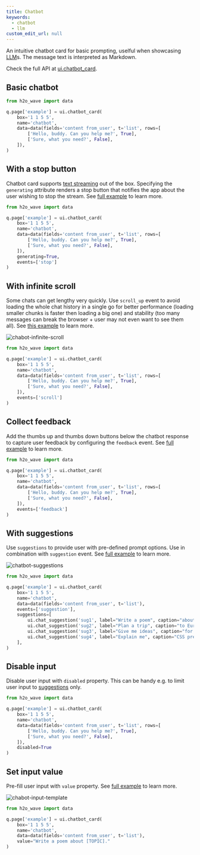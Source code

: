 ```yaml
---
title: Chatbot
keywords:
  - chatbot
  - llm
custom_edit_url: null
---
```


An intuitive chatbot card for basic prompting, uselful when showcasing [LLM](https://www.techopedia.com/definition/34948/large-language-model-llm)s. The message text is interpreted as Markdown.

Check the full API at [ui.chatbot_card](/docs/api/ui#chatbot_card).

## Basic chatbot

```py
from h2o_wave import data

q.page['example'] = ui.chatbot_card(
    box='1 1 5 5',
    name='chatbot',
    data=data(fields='content from_user', t='list', rows=[
        ['Hello, buddy. Can you help me?', True],
        ['Sure, what you need?', False],
    ]),
)
```

## With a stop button

Chatbot card supports [text streaming](/docs/examples/chatbot-stream) out of the box. Specifying the `generating` attribute renders a stop button that notifies the app about the user wishing to stop the stream. See [full example](/docs/examples/chatbot-events-stop) to learn more.

```py {11}
from h2o_wave import data

q.page['example'] = ui.chatbot_card(
    box='1 1 5 5',
    name='chatbot', 
    data=data(fields='content from_user', t='list', rows=[
        ['Hello, buddy. Can you help me?', True],
        ['Sure, what you need?', False],
    ]),
    generating=True,
    events=['stop']
)
```

## With infinite scroll

Some chats can get lengthy very quickly. Use `scroll_up` event to avoid loading the whole chat history in a single go for better performance (loading smaller chunks is faster then loading a big one) and stability (too many messages can break the browser + user may not even want to see them all). See [this example](/docs/examples/chatbot-events-scroll) to learn more.

![chabot-infinite-scroll](/img/widgets/chatbot-events-scroll.png)

```py {10} ignore
from h2o_wave import data

q.page['example'] = ui.chatbot_card(
    box='1 1 5 5',
    name='chatbot', 
    data=data(fields='content from_user', t='list', rows=[
        ['Hello, buddy. Can you help me?', True],
        ['Sure, what you need?', False],
    ]),
    events=['scroll']
)
```

## Collect feedback

Add the thumbs up and thumbs down buttons below the chatbot response to capture user feedback by configuring the `feedback` event. See [full example](/docs/examples/chatbot-events-feedback) to learn more.

```py {10}
from h2o_wave import data

q.page['example'] = ui.chatbot_card(
    box='1 1 5 5',
    name='chatbot', 
    data=data(fields='content from_user', t='list', rows=[
        ['Hello, buddy. Can you help me?', True],
        ['Sure, what you need?', False],
    ]),
    events=['feedback']
)
```

## With suggestions

Use `suggestions` to provide user with pre-defined prompt options. Use in combination with `suggestion` event. See [full example](/docs/examples/chatbot-events-suggestions) to learn more.

![chatbot-suggestions](/img/widgets/chatbot-suggestions.gif)

```py {6,7,8,9,10,11,12} ignore
from h2o_wave import data

q.page['example'] = ui.chatbot_card(
    box='1 1 5 5',
    name='chatbot', 
    data=data(fields='content from_user', t='list'),
    events=['suggestion'],
    suggestions=[
        ui.chat_suggestion('sug1', label="Write a poem", caption="about H2O Wave", icon="Edit"),
        ui.chat_suggestion('sug2', label="Plan a trip", caption="to Europe", icon="Airplane"),
        ui.chat_suggestion('sug3', label="Give me ideas", caption="for a new project", icon="Lightbulb"),
        ui.chat_suggestion('sug4', label="Explain me", caption="CSS preprocessors", icon="Code")
    ],
)
```

## Disable input

Disable user input with `disabled` property. This can be handy e.g. to limit user input to [suggestions](#with-suggestions) only.

```py {10}
from h2o_wave import data

q.page['example'] = ui.chatbot_card(
    box='1 1 5 5',
    name='chatbot', 
    data=data(fields='content from_user', t='list', rows=[
        ['Hello, buddy. Can you help me?', True],
        ['Sure, what you need?', False],
    ]),
    disabled=True
)
```

## Set input value

Pre-fill user input with `value` property. See [full example](/docs/examples/chatbot-value) to learn more.

![chabot-input-template](/img/widgets/chatbot-input-template.png)

```py ignore
from h2o_wave import data

q.page['example'] = ui.chatbot_card(
    box='1 1 5 5',
    name='chatbot', 
    data=data(fields='content from_user', t='list'),
    value="Write a poem about [TOPIC]."
)
```
